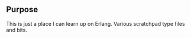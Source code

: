 ## Purpose

This is just a place I can learn up on Erlang.  Various scratchpad type files and bits.
